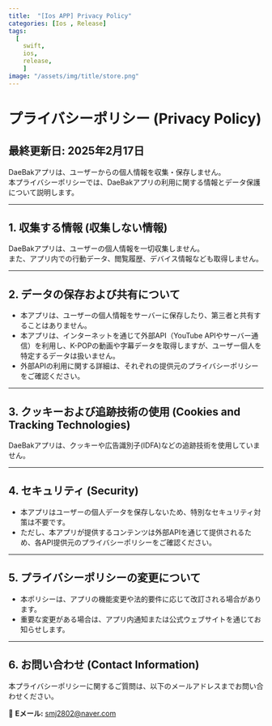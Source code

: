 ```yaml
---
title:  "[Ios APP] Privacy Policy"
categories: [Ios , Release]
tags:
  [
    swift,
    ios,
    release,
    ] 
image: "/assets/img/title/store.png"
---
```


# **プライバシーポリシー (Privacy Policy)**

## **最終更新日**: 2025年2月17日  

DaeBakアプリは、ユーザーからの個人情報を収集・保存しません。  
本プライバシーポリシーでは、DaeBakアプリの利用に関する情報とデータ保護について説明します。  

---

## **1. 収集する情報 (収集しない情報)**
DaeBakアプリは、ユーザーの個人情報を一切収集しません。  
また、アプリ内での行動データ、閲覧履歴、デバイス情報なども取得しません。

---

## **2. データの保存および共有について**  
- 本アプリは、ユーザーの個人情報をサーバーに保存したり、第三者と共有することはありません。  
- 本アプリは、インターネットを通じて外部API（YouTube APIやサーバー通信）を利用し、K-POPの動画や字幕データを取得しますが、ユーザー個人を特定するデータは扱いません。  
- 外部APIの利用に関する詳細は、それぞれの提供元のプライバシーポリシーをご確認ください。

---

## **3. クッキーおよび追跡技術の使用 (Cookies and Tracking Technologies)**
DaeBakアプリは、クッキーや広告識別子(IDFA)などの追跡技術を使用していません。

---

## **4. セキュリティ (Security)**  
- 本アプリはユーザーの個人データを保存しないため、特別なセキュリティ対策は不要です。  
- ただし、本アプリが提供するコンテンツは外部APIを通じて提供されるため、各API提供元のプライバシーポリシーをご確認ください。

---

## **5. プライバシーポリシーの変更について**  
- 本ポリシーは、アプリの機能変更や法的要件に応じて改訂される場合があります。  
- 重要な変更がある場合は、アプリ内通知または公式ウェブサイトを通じてお知らせします。

---

## **6. お問い合わせ (Contact Information)**  
本プライバシーポリシーに関するご質問は、以下のメールアドレスまでお問い合わせください。  

📩 **Eメール:** smj2802@naver.com  
